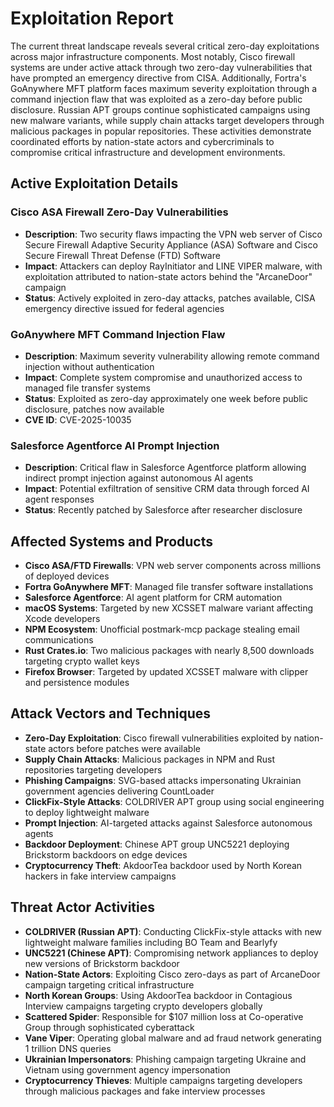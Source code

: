 # Exploitation Report

The current threat landscape reveals several critical zero-day exploitations across major infrastructure components. Most notably, Cisco firewall systems are under active attack through two zero-day vulnerabilities that have prompted an emergency directive from CISA. Additionally, Fortra's GoAnywhere MFT platform faces maximum severity exploitation through a command injection flaw that was exploited as a zero-day before public disclosure. Russian APT groups continue sophisticated campaigns using new malware variants, while supply chain attacks target developers through malicious packages in popular repositories. These activities demonstrate coordinated efforts by nation-state actors and cybercriminals to compromise critical infrastructure and development environments.

## Active Exploitation Details

### Cisco ASA Firewall Zero-Day Vulnerabilities
- **Description**: Two security flaws impacting the VPN web server of Cisco Secure Firewall Adaptive Security Appliance (ASA) Software and Cisco Secure Firewall Threat Defense (FTD) Software
- **Impact**: Attackers can deploy RayInitiator and LINE VIPER malware, with exploitation attributed to nation-state actors behind the "ArcaneDoor" campaign
- **Status**: Actively exploited in zero-day attacks, patches available, CISA emergency directive issued for federal agencies

### GoAnywhere MFT Command Injection Flaw
- **Description**: Maximum severity vulnerability allowing remote command injection without authentication
- **Impact**: Complete system compromise and unauthorized access to managed file transfer systems
- **Status**: Exploited as zero-day approximately one week before public disclosure, patches now available
- **CVE ID**: CVE-2025-10035

### Salesforce Agentforce AI Prompt Injection
- **Description**: Critical flaw in Salesforce Agentforce platform allowing indirect prompt injection against autonomous AI agents
- **Impact**: Potential exfiltration of sensitive CRM data through forced AI agent responses
- **Status**: Recently patched by Salesforce after researcher disclosure

## Affected Systems and Products

- **Cisco ASA/FTD Firewalls**: VPN web server components across millions of deployed devices
- **Fortra GoAnywhere MFT**: Managed file transfer software installations
- **Salesforce Agentforce**: AI agent platform for CRM automation
- **macOS Systems**: Targeted by new XCSSET malware variant affecting Xcode developers
- **NPM Ecosystem**: Unofficial postmark-mcp package stealing email communications
- **Rust Crates.io**: Two malicious packages with nearly 8,500 downloads targeting crypto wallet keys
- **Firefox Browser**: Targeted by updated XCSSET malware with clipper and persistence modules

## Attack Vectors and Techniques

- **Zero-Day Exploitation**: Cisco firewall vulnerabilities exploited by nation-state actors before patches were available
- **Supply Chain Attacks**: Malicious packages in NPM and Rust repositories targeting developers
- **Phishing Campaigns**: SVG-based attacks impersonating Ukrainian government agencies delivering CountLoader
- **ClickFix-Style Attacks**: COLDRIVER APT group using social engineering to deploy lightweight malware
- **Prompt Injection**: AI-targeted attacks against Salesforce autonomous agents
- **Backdoor Deployment**: Chinese APT group UNC5221 deploying Brickstorm backdoors on edge devices
- **Cryptocurrency Theft**: AkdoorTea backdoor used by North Korean hackers in fake interview campaigns

## Threat Actor Activities

- **COLDRIVER (Russian APT)**: Conducting ClickFix-style attacks with new lightweight malware families including BO Team and Bearlyfy
- **UNC5221 (Chinese APT)**: Compromising network appliances to deploy new versions of Brickstorm backdoor
- **Nation-State Actors**: Exploiting Cisco zero-days as part of ArcaneDoor campaign targeting critical infrastructure
- **North Korean Groups**: Using AkdoorTea backdoor in Contagious Interview campaigns targeting crypto developers globally
- **Scattered Spider**: Responsible for $107 million loss at Co-operative Group through sophisticated cyberattack
- **Vane Viper**: Operating global malware and ad fraud network generating 1 trillion DNS queries
- **Ukrainian Impersonators**: Phishing campaign targeting Ukraine and Vietnam using government agency impersonation
- **Cryptocurrency Thieves**: Multiple campaigns targeting developers through malicious packages and fake interview processes